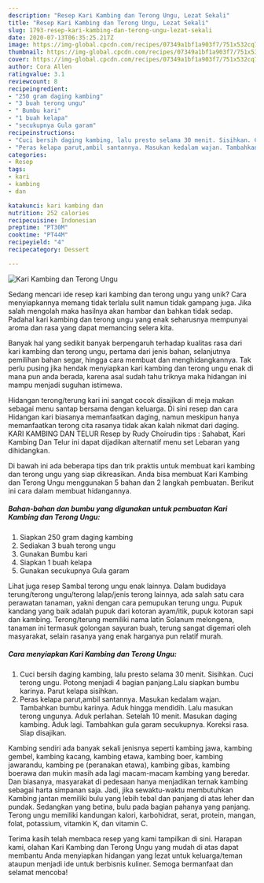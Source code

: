 ```yaml
---
description: "Resep Kari Kambing dan Terong Ungu, Lezat Sekali"
title: "Resep Kari Kambing dan Terong Ungu, Lezat Sekali"
slug: 1793-resep-kari-kambing-dan-terong-ungu-lezat-sekali
date: 2020-07-13T06:35:25.217Z
image: https://img-global.cpcdn.com/recipes/07349a1bf1a903f7/751x532cq70/kari-kambing-dan-terong-ungu-foto-resep-utama.jpg
thumbnail: https://img-global.cpcdn.com/recipes/07349a1bf1a903f7/751x532cq70/kari-kambing-dan-terong-ungu-foto-resep-utama.jpg
cover: https://img-global.cpcdn.com/recipes/07349a1bf1a903f7/751x532cq70/kari-kambing-dan-terong-ungu-foto-resep-utama.jpg
author: Cora Allen
ratingvalue: 3.1
reviewcount: 8
recipeingredient:
- "250 gram daging kambing"
- "3 buah terong ungu"
- " Bumbu kari"
- "1 buah kelapa"
- "secukupnya Gula garam"
recipeinstructions:
- "Cuci bersih daging kambing, lalu presto selama 30 menit. Sisihkan. Cuci terong ungu. Potong menjadi 4 bagian panjang.Lalu siapkan bumbu karinya. Parut kelapa sisihkan."
- "Peras kelapa parut,ambil santannya. Masukan kedalam wajan. Tambahkan bumbu karinya. Aduk hingga mendidih. Lalu masukan terong ungunya. Aduk perlahan. Setelah 10 menit. Masukan daging kambing. Aduk lagi. Tambahkan gula garam secukupnya. Koreksi rasa. Siap disajikan."
categories:
- Resep
tags:
- kari
- kambing
- dan

katakunci: kari kambing dan 
nutrition: 252 calories
recipecuisine: Indonesian
preptime: "PT30M"
cooktime: "PT44M"
recipeyield: "4"
recipecategory: Dessert

---
```



![Kari Kambing dan Terong Ungu](https://img-global.cpcdn.com/recipes/07349a1bf1a903f7/751x532cq70/kari-kambing-dan-terong-ungu-foto-resep-utama.jpg)

Sedang mencari ide resep kari kambing dan terong ungu yang unik? Cara menyiapkannya memang tidak terlalu sulit namun tidak gampang juga. Jika salah mengolah maka hasilnya akan hambar dan bahkan tidak sedap. Padahal kari kambing dan terong ungu yang enak seharusnya mempunyai aroma dan rasa yang dapat memancing selera kita.

Banyak hal yang sedikit banyak berpengaruh terhadap kualitas rasa dari kari kambing dan terong ungu, pertama dari jenis bahan, selanjutnya pemilihan bahan segar, hingga cara membuat dan menghidangkannya. Tak perlu pusing jika hendak menyiapkan kari kambing dan terong ungu enak di mana pun anda berada, karena asal sudah tahu triknya maka hidangan ini mampu menjadi suguhan istimewa.

Hidangan terong/terung kari ini sangat cocok disajikan di meja makan sebagai menu santap bersama dengan keluarga. Di sini resep dan cara Hidangan kari biasanya memanfaatkan daging, namun meskipun hanya memanfaatkan terong cita rasanya tidak akan kalah nikmat dari daging. KARI KAMBING DAN TELUR Resep by Rudy Choirudin tips : Sahabat, Kari Kambing Dan Telur ini dapat dijadikan alternatif menu set Lebaran yang dihidangkan.


Di bawah ini ada beberapa tips dan trik praktis untuk membuat kari kambing dan terong ungu yang siap dikreasikan. Anda bisa membuat Kari Kambing dan Terong Ungu menggunakan 5 bahan dan 2 langkah pembuatan. Berikut ini cara dalam membuat hidangannya.

<!--inarticleads1-->

##### Bahan-bahan dan bumbu yang digunakan untuk pembuatan Kari Kambing dan Terong Ungu:

1. Siapkan 250 gram daging kambing
1. Sediakan 3 buah terong ungu
1. Gunakan  Bumbu kari
1. Siapkan 1 buah kelapa
1. Gunakan secukupnya Gula garam


Lihat juga resep Sambal terong ungu enak lainnya. Dalam budidaya terung/terong ungu/terong lalap/jenis terong lainnya, ada salah satu cara perawatan tanaman, yakni dengan cara pemupukan terung ungu. Pupuk kandang yang baik adalah pupuk dari kotoran ayam/itik, pupuk kotoran sapi dan kambing. Terong/terung memiliki nama latin Solanum melongena, tanaman ini termasuk golongan sayuran buah, terung sangat digemari oleh masyarakat, selain rasanya yang enak harganya pun relatif murah. 

<!--inarticleads2-->

##### Cara menyiapkan Kari Kambing dan Terong Ungu:

1. Cuci bersih daging kambing, lalu presto selama 30 menit. Sisihkan. Cuci terong ungu. Potong menjadi 4 bagian panjang.Lalu siapkan bumbu karinya. Parut kelapa sisihkan.
1. Peras kelapa parut,ambil santannya. Masukan kedalam wajan. Tambahkan bumbu karinya. Aduk hingga mendidih. Lalu masukan terong ungunya. Aduk perlahan. Setelah 10 menit. Masukan daging kambing. Aduk lagi. Tambahkan gula garam secukupnya. Koreksi rasa. Siap disajikan.


Kambing sendiri ada banyak sekali jenisnya seperti kambing jawa, kambing gembel, kambing kacang, kambing etawa, kambing boer, kambing jawarandu, kambing pe (peranakan etawa), kambing gibas, kambing boerawa dan mukin masih ada lagi macam-macam kambing yang beredar. Dan biasanya, masyarakat di pedesaan hanya menjadikan ternak kambing sebagai harta simpanan saja. Jadi, jika sewaktu-waktu membutuhkan Kambing jantan memiliki bulu yang lebih tebal dan panjang di atas leher dan pundak. Sedangkan yang betina, bulu pada bagian pahanya yang panjang. Terong ungu memiliki kandungan kalori, karbohidrat, serat, protein, mangan, folat, potassium, vitamkin K, dan vitamin C. 

Terima kasih telah membaca resep yang kami tampilkan di sini. Harapan kami, olahan Kari Kambing dan Terong Ungu yang mudah di atas dapat membantu Anda menyiapkan hidangan yang lezat untuk keluarga/teman ataupun menjadi ide untuk berbisnis kuliner. Semoga bermanfaat dan selamat mencoba!

